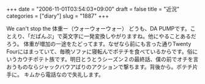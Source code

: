 +++
date = "2006-11-01T03:54:03+09:00"
draft = false
title = "近況"
categories = ["diary"]
slug = "1887"
+++

We can't stop the 体重ー（ウォーウォーウォー）
どうも、DA PUMPです。ことえり、「だぱんぷ」で英文字に一発変換しやがりますね。他にやることあるだろう。
体重が増加の一途をたどってます。なぜなら前にも言った通りTwenty Fourにはまっていて、毎晩ソファに寝転んでポテチを食べているからです。俗にいうカウチポテト族です。明日とうとうシーズン２の最終話、僕の前でオチを言おうものならジャックバウアばりのアクションで撃ちます。背後から。ポテチ片手に。
キムから電話なので失礼します。
